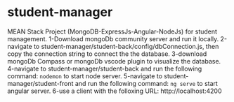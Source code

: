 # student-manager
MEAN Stack Project (MongoDB-ExpressJs-Angular-NodeJs) for student management.
1-Download mongoDb community server and run it locally.
2-navigate to student-manager/student-back/config/dbConnection.js, then copy the connection string to connect the the database.
3-download mongoDb Compass or mongoDb vscode plugin to visualize the database.
4-navigate to student-manager/student-back and run the following command: `nodemon` to start node server.
5-navigate to student-manager/student-front and run the following command: `ng serve` to start angular server.
6-use a client with the folloxing URL: http://localhost:4200